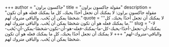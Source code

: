 +++
author = "جاكسون براون"
title = "مقولة جاكسون براون"
description = "مقولة جاكسون براون: لا يمكنك أن تجعل أحدًا يحبك، كل ما يمكنك فعله هو أن تكون شخصًا يمكن أن يُحَب. والباقي متروك لهم."
quote = '''لا يمكنك أن تجعل أحدًا يحبك، كل ما يمكنك فعله هو أن تكون شخصًا يمكن أن يُحَب. والباقي متروك لهم.''' 
slug = "لا-يمكنك-أن-تجعل-أحدًا-يحبك-كل-ما-يمكنك-فعله-هو-أن-تكون-شخصًا-يمكن-أن-يُحَب-والباقي-متروك-لهم"
+++
لا يمكنك أن تجعل أحدًا يحبك، كل ما يمكنك فعله هو أن تكون شخصًا يمكن أن يُحَب. والباقي متروك لهم.
